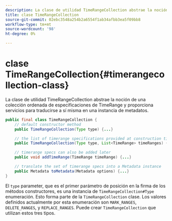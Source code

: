 ```yaml
---
description: La clase de utilidad TimeRangeCollection abstrae la noción de una colección ordenada de especificaciones de TimeRange y proporciona servicios para traducirse a sí misma en una instancia de metadatos.
title: clase TimeRangeCollection
source-git-commit: 02ebc3548a254b2a6554f1ab34afbb3ea5f09bb8
workflow-type: tm+mt
source-wordcount: '98'
ht-degree: 0%

---
```


# clase TimeRangeCollection{#timerangecollection-class}

La clase de utilidad TimeRangeCollection abstrae la noción de una colección ordenada de especificaciones de TimeRange y proporciona servicios para traducirse a sí misma en una instancia de metadatos.

<!--<a id="section_D87AA7BC628D458DAB12D5247AD34B41"></a>-->

```java
public final class TimeRangeCollection {
    // default constructor method
    public TimeRangeCollection(Type type) {...}

    // the list of timerange specifications provided at construction time 
    public TimeRangeCollection(Type type, List<TimeRange> timeRanges) {...}

    // timerange specs can also be added later
    public void addTimeRange(TimeRange timeRange) {...}

    // translate the set of timerange specs into a Metadata instance 
    public Metadata toMetadata(Metadata options) {...}
}
```

El `type` parameter, que es el primer parámetro de posición en la firma de los métodos constructores, es una instancia de `TimeRangeCollection#Type` enumeración. Esto forma parte de la `TimeRangeCollection` clase. Los valores definidos actualmente por esta enumeración son `MARK_RANGES`, `DELETE_RANGES`, y `REPLACE_RANGES`. Puede crear `TimeRangeCollection` que utilizan estos tres tipos.
